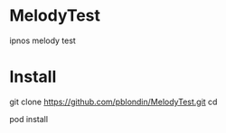 # MelodyTest
ipnos melody test

# Install

git clone https://github.com/pblondin/MelodyTest.git
cd <project directory>

pod install
